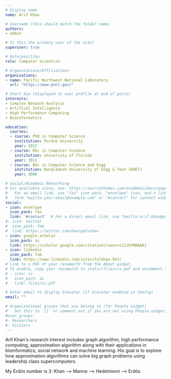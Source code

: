 ```yaml
---
# Display name
name: Arif Khan

# Username (this should match the folder name)
authors:
- admin

# Is this the primary user of the site?
superuser: true

# Role/position
role: Computer Scientist

# Organizations/Affiliations
organizations:
- name: Pacific Northwest National Laboratory
  url: "https://www.pnnl.gov/"

# Short bio (displayed in user profile at end of posts)
interests:
- Complex Network Analysis
- Artifical Intelligence
- High Performance Computing
- Bioinformatics

education:
  courses:
  - course: PhD in Computer Science
    institution: Purdue University
    year: 2017
  - course: MSc in Computer Science
    institution: University of Florida
    year: 2011
  - course: BSc in Computer Science and Engg
    institution: Bangladesh University of Engg & Tech (BUET)
    year: 2006

# Social/Academic Networking
# For available icons, see: https://sourcethemes.com/academic/docs/page-builder/#icons
#   For an email link, use "fas" icon pack, "envelope" icon, and a link in the
#   form "mailto:your-email@example.com" or "#contact" for contact widget.
social:
- icon: envelope
  icon_pack: fas
  link: '#contact'  # For a direct email link, use "mailto:arif.khan@pnnl.gov".
#- icon: twitter
#  icon_pack: fab
#  link: https://twitter.com/GeorgeCushen
- icon: google-scholar
  icon_pack: ai
  link: https://scholar.google.com/citations?user=s1IzhYMAAAAJ
- icon: linkedin
  icon_pack: fab
  link: https://www.linkedin.com/in/arifulkhan-947/
# Link to a PDF of your resume/CV from the About widget.
# To enable, copy your resume/CV to static/files/cv.pdf and uncomment the lines below.
# - icon: cv
#   icon_pack: ai
#   link: files/cv.pdf

# Enter email to display Gravatar (if Gravatar enabled in Config)
email: ""

# Organizational groups that you belong to (for People widget)
#   Set this to `[]` or comment out if you are not using People widget.
#user_groups:
#- Researchers
#- Visitors
---
```


Arif Khan's research interest includes graph algorithm, high performance computing, approximation algorithm along with their applications in bioinformatics, social network and machine learning. His goal is to explore how approximation algorithms can solve big graph problems using leadership class supercomputers.


My Erdös number is 3: Khan --> Manne --> Hedetniemi --> Erdös

